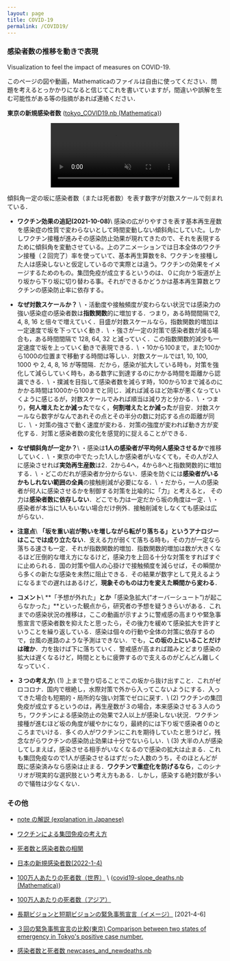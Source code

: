```yaml
---
layout: page
title: COVID-19
permalink: /COVID19/
---
```


### **感染者数の推移を動きで表現**


Visualization to feel the impact of measures on COVID-19.

このページの図や動画，Mathematicaのファイルは自由に使ってください．問題を考えるとっかかりになると信じてこれを書いていますが，間違いや誤解を生む可能性がある等の指摘があれば連絡ください．

**東京の新規感染者数** ([tokyo_COVID19.nb (Mathematica)](/assets/misc/tokyo_COVID19.nb))

<center>
<video muted autoplay controls>
    <source src="/assets/movie/Tokyo_new_cases.mp4" type="video/mp4">
</video>
</center>





傾斜角一定の坂に感染者数（または死者数）を表す数字が対数スケールで刻まれている．

- **ワクチン効果の追記(2021-10-08)**\\
感染の広がりやすさを表す基本再生産数を感染症の性質で変わらないとして時間変動しない傾斜角にしていた。しかしワクチン接種が進みその感染防止効果が現れてきたので、それを表現するために傾斜角を変動させている。上のアニメーションでは日本全体のワクチン接種（２回完了）率を使っていて、基本再生算数を8、ワクチンを接種した人は感染しないと仮定しているので実際とは違う。ワクチンの効果をイメージするためのもの。集団免疫が成立するというのは、０に向かう坂道が上り坂から下り坂に切り替わる事。それができるかどうかは基本再生算数とワクチンの感染防止率に依存する。


- **なぜ対数スケールか？** \\
・活動度や接触頻度が変わらない状況では感染力の強い感染症の感染者数は**指数関数**的に増加する．つまり，ある時間間隔で2, 4, 8, 16 と倍々で増えていく．目盛が対数スケールなら，指数関数的増加は一定速度で坂を下っていく動き．\\
・強さが一定の対策で感染者数が減る場合も，ある時間間隔で 128, 64, 32 と減っていく．この指数関数的減少も一定速度で坂を上っていく動きで表現できる．\\
・10から100まで，また100から1000の位置まで移動する時間は等しい．対数スケールでは1, 10, 100, 1000 や 2, 4, 8, 16 が等間隔．だから，感染が拡大している時も，対策を強化して減らしていく時も，ある数字に到達するのにかかる時間を距離から認識できる．\\
・撲滅を目指して感染者数を減らす時，100から10まで減るのにかかる時間は1000から100までと同じ．減れば減るほど効率が悪くなっていくように感じるが，対数スケールでみれば順当は減り方と分かる．\\
・つまり，**何人増えたとか減った**でなく，**何割増えたとか減った**が目安．対数スケールなら数字がなんであれその点とその半分の数に対応する点の距離が同じ．\\
・対策の強さで動く速度が変わる．対策の強度が変われば動き方が変化する．対策と感染者数の変化を感覚的に捉えることができる．

- **なぜ傾斜角が一定か？**\\
・感染は**1人の感染者が平均何人感染させるか**で推移していく．\\
・東京の中でたった1人しか感染者がいなくても，その人が2人に感染させれば**実効再生産数**は2．2から4へ，4から8へと指数関数的に増加する．\\
・どこのだれが感染者か分からない．感染を防ぐには**感染者がいるかもしれない範囲の全員**の接触削減が必要になる．\\
・だから，一人の感染者が何人に感染させるかを制御する対策を比喩的に「力」と考えると，
その力は**感染者数に依存しない**．どこでも力は一定だから坂の角度は一定．\\
・感染者が本当に1人もいない場合だけ例外．接触削減をしなくても感染は広がらない．

- **注意点**\\
**「坂を重い岩が勢いを増しながら転がり落ちる」というアナロジーはここでは成り立たない**．支える力が弱くて落ちる時も，その力が一定なら落ちる速さも一定．それが指数関数的増加．指数関数的増加は数が大きくなるほど圧倒的な増え方になるけど，感染力を上回る十分な対策をすればすぐに止められる．国の対策や個人の心掛けで接触頻度を減らせば，その瞬間から多くの新たな感染を未然に阻止できる．その結果が数字として見えるようになるまでの遅れはあるけど，**現象そのものは力を変えた瞬間から変わる**．

- **コメント**\\
**「予想が外れた」**とか**「感染急拡大(“オーバーシュート”)が起こらなかった」**といった観点から，研究者の予想を疑うきらいがある．これまでの感染状況の推移は，ここの動画が示すように警戒感の高まりや緊急事態宣言で感染者数を抑えたと思ったら，その後力を緩めて感染拡大を許すということを繰り返している．感染は個々の行動や全体の対策に依存するので，台風の進路のような予測はできない．でも，**この坂の上にいることだけは確か**．力を抜けば下に落ちていく．警戒感が高まれば踏みとどまり感染の拡大は遅くなるけど，時間とともに疲弊するので支えるのがどんどん難しくなっていく．

- **３つの考え方**\\
(1) 上まで登り切ることでこの坂から抜け出すこと．これがゼロコロナ．国内で根絶し，水際対策で外から入ってこないようにする．入ってきた場合も短期的・局所的な強い対策でゼロに戻す．\\
(2) ワクチンの集団免疫が成立するというのは，再生産数が３の場合，本来感染させる３人のうち，ワクチンによる感染防止の効果で2人以上が感染しない状況．ワクチン接種が進むほど坂の角度が緩やかになり，最終的には下り坂で感染者０のところまでいける．多くの人がワクチンにこれを期待していたと思うけど，残念ながらワクチンの感染防止効果は十分でないらしい．\\
(3) 大半の人が感染してしまえば，感染させる相手がいなくなるので感染の拡大は止まる．これも集団免疫なので1人が感染させるはずだった人数のうち，そのほとんどが既に感染済みなら感染は止まる．**ワクチンで重症化を防げるなら**，このシナリオが現実的な選択肢という考え方もある．しかし，感染する絶対数が多いので犠牲は少なくない．


### その他

- [note の解説 (explanation in Japanese)](https://note.com/ryseto/n/n432fcc37c992)

- [ワクチンによる集団免疫の考え方](/assets/pdf/role_of_vaccine.pdf)

- [死者数と感染者数の相関](/_posts/2021-08-30-covid19-world.md)

- [日本の新規感染者数(2022-1-4)](/assets/movie/Japan_new_cases.mp4)


- [100万人あたりの死者数（世界）](/assets/movie/world_death_per_M.mp4) \\
 ([covid19-slope_deaths.nb (Mathematica)](/assets/misc/covid19-slope_deaths.nb))

- [100万人あたりの死者数（アジア）](/assets/movie/asia_death_per_M.mp4)

- [長期ビジョンと短期ビジョンの緊急事態宣言（イメージ）](/assets/img/zerocovid3.jpg) [2021-4-6]

- [３回の緊急事態宣言の比較(東京) Comparison between two states of emergency in Tokyo's positive case number.](/assets/movie/tokyo.gif)

- [感染者数と死者数 newcases_and_newdeaths.nb](/assets/misc/newcases_and_newdeaths.nb)


